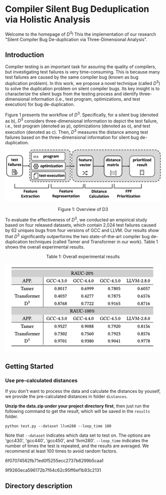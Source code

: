 # Compiler Silent Bug Deduplication via Holistic Analysis

Welcome to the homepage of $D^3$! This the implementation of our research "Silent Compiler Bug De-duplication via Three-Dimensional Analysis".

## Introduction

Compiler testing is an important task for assuring the quality of compilers, but investigating test failures is very time-consuming. This is because many test failures are caused by the same compiler bug (known as bug duplication problem). In this work, we propose a novel technique (called $D^3$) to solve the duplication problem on silent compiler bugs. Its key insight is to characterize the silent bugs from the testing process and identify three-dimensional information (i.e., test program, optimizations, and test execution) for bug de-duplication.

Figure 1 presents the workflow of $D^3$. Specifically, for a silent bug (denoted as b), $D^3$ considers three-dimensional information to depict the test failure, i.e., test program (denoted as p), optimizations (denoted as o), and test execution (denoted as c). Then, $D^3$ measures the distance among test failures based on the three-dimensional information for silent bug de-duplication.

<img src="figures/overview.png" alt="overview" style="zoom:100%;" />

<p align="center">Figure 1: Overview of D3</p>

To evaluate the effectiveness of $D^3$, we conducted an empirical study based on four released datasets, which contain 2,024 test failures caused by 62 uniques bugs from four versions of GCC and LLVM. Our results show that $D^3$ significantly outperforms the two state-of-the-art compiler bug de-duplication techniques (called Tamer and Transformer in our work). Table 1 shows the overall experimental results.

<p align="center">Table 1: Overall experimental results</p>

<img src="figures/results.png" alt="overview" style="zoom:150%;" />

## Getting Started

### Use pre-calculated distances

If you don't want to process the data and calculate the distances by youself, we provide the pre-calculated distances in folder `distances`.

**Unzip the data.zip under your project directory first**, then just run the following command to get the result, which will be saved in the `results` folder.

```
python test.py --dataset llvm280 --loop_time 100
```

Note that `--dataset` indicates which data set to test on. The options are 'gcc430', 'gcc440', 'gcc450', and 'llvm280'. `--loop_time` indicates the number of times the test is repeated, and the results are averaged. We recommend at least 100 times to avoid random factors. 

6f07074562fb71ed0f5255ecc2737b6299b5caa1



9f9260eca596172b7f64c62c95ff6ef1b93c2131



## Directory description

```markdown

```

